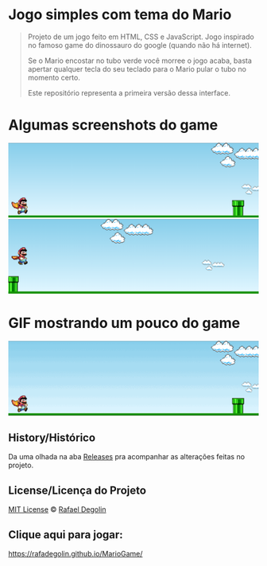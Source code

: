 # Jogo simples com tema do Mario

> Projeto de um jogo feito em HTML, CSS e JavaScript. Jogo inspirado no famoso game do dinossauro do google (quando não há internet).
>
> Se o Mario encostar no tubo verde você morree o jogo acaba, basta apertar qualquer tecla do seu teclado para o Mario pular o tubo no momento certo.
>
> Este repositório representa a primeira versão dessa interface.

# Algumas screenshots do game
<img src="https://github.com/Rafadegolin/MarioGame/blob/main/screenshots/game_screen.png?raw=true">
<img src="https://github.com/Rafadegolin/MarioGame/blob/main/screenshots/game_screenJump.png?raw=true">

# GIF mostrando um pouco do game
<img src="https://github.com/Rafadegolin/MarioGame/blob/main/screenshots/game_gif.gif?raw=true">

## History/Histórico
Da uma olhada na aba [Releases](https://github.com/Rafadegolin/MarioGame/releases) pra acompanhar as alterações feitas no projeto.

## License/Licença do Projeto
[MIT License](./LICENSE) © [Rafael Degolin](https://github.com/Rafadegolin)

## Clique aqui para jogar:
https://rafadegolin.github.io/MarioGame/
